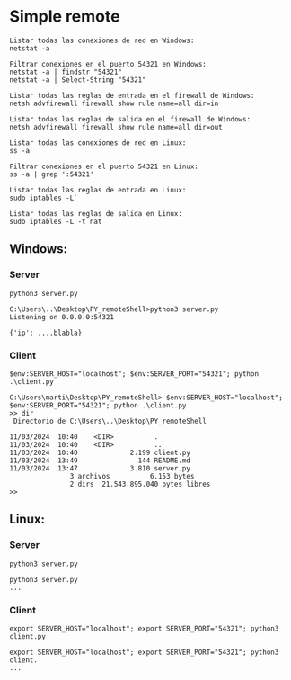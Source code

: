 # Simple remote 

```
Listar todas las conexiones de red en Windows:
netstat -a

Filtrar conexiones en el puerto 54321 en Windows:
netstat -a | findstr "54321"
netstat -a | Select-String "54321"

Listar todas las reglas de entrada en el firewall de Windows:
netsh advfirewall firewall show rule name=all dir=in

Listar todas las reglas de salida en el firewall de Windows:
netsh advfirewall firewall show rule name=all dir=out
```

```
Listar todas las conexiones de red en Linux:
ss -a

Filtrar conexiones en el puerto 54321 en Linux:
ss -a | grep ':54321'

Listar todas las reglas de entrada en Linux:
sudo iptables -L`

Listar todas las reglas de salida en Linux:
sudo iptables -L -t nat
```

## Windows:

### Server
`python3 server.py`
```
C:\Users\..\Desktop\PY_remoteShell>python3 server.py
Listening on 0.0.0.0:54321

{'ip': ....blabla}
```
### Client
`$env:SERVER_HOST="localhost"; $env:SERVER_PORT="54321"; python .\client.py`
```
C:\Users\marti\Desktop\PY_remoteShell> $env:SERVER_HOST="localhost"; $env:SERVER_PORT="54321"; python .\client.py
>> dir
 Directorio de C:\Users\..\Desktop\PY_remoteShell

11/03/2024  10:40    <DIR>          .
11/03/2024  10:40    <DIR>          ..
11/03/2024  10:40             2.199 client.py
11/03/2024  13:49               144 README.md
11/03/2024  13:47             3.810 server.py
               3 archivos          6.153 bytes
               2 dirs  21.543.895.040 bytes libres
>>
```

## Linux:
### Server
`python3 server.py`
```
python3 server.py
...

```
### Client
`export SERVER_HOST="localhost"; export SERVER_PORT="54321"; python3 client.py`
```
export SERVER_HOST="localhost"; export SERVER_PORT="54321"; python3 client.
...

```